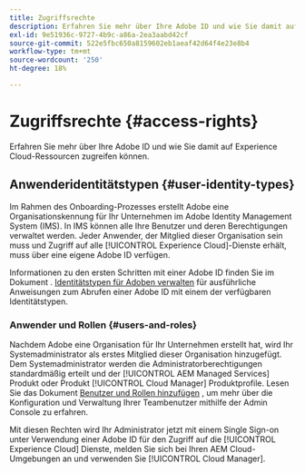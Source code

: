 ```yaml
---
title: Zugriffsrechte
description: Erfahren Sie mehr über Ihre Adobe ID und wie Sie damit auf Experience Cloud-Ressourcen zugreifen können.
exl-id: 9e51936c-9727-4b9c-a86a-2ea3aabd42cf
source-git-commit: 522e5fbc650a8159602eb1aeaf42d64f4e23e8b4
workflow-type: tm+mt
source-wordcount: '250'
ht-degree: 18%

---
```



# Zugriffsrechte {#access-rights}

Erfahren Sie mehr über Ihre Adobe ID und wie Sie damit auf Experience Cloud-Ressourcen zugreifen können.

## Anwenderidentitätstypen {#user-identity-types}

Im Rahmen des Onboarding-Prozesses erstellt Adobe eine Organisationskennung für Ihr Unternehmen im Adobe Identity Management System (IMS). In IMS können alle Ihre Benutzer und deren Berechtigungen verwaltet werden. Jeder Anwender, der Mitglied dieser Organisation sein muss und Zugriff auf alle [!UICONTROL Experience Cloud]-Dienste erhält, muss über eine eigene Adobe ID verfügen.

Informationen zu den ersten Schritten mit einer Adobe ID finden Sie im Dokument . [Identitätstypen für Adoben verwalten](https://helpx.adobe.com/de/enterprise/using/identity.html) für ausführliche Anweisungen zum Abrufen einer Adobe ID mit einem der verfügbaren Identitätstypen.

### Anwender und Rollen {#users-and-roles}

Nachdem Adobe eine Organisation für Ihr Unternehmen erstellt hat, wird Ihr Systemadministrator als erstes Mitglied dieser Organisation hinzugefügt. Dem Systemadministrator werden die Administratorberechtigungen standardmäßig erteilt und der [!UICONTROL AEM Managed Services] Produkt oder Produkt [!UICONTROL Cloud Manager] Produktprofile. Lesen Sie das Dokument [Benutzer und Rollen hinzufügen](/help/requirements/users-and-roles.md) , um mehr über die Konfiguration und Verwaltung Ihrer Teambenutzer mithilfe der Admin Console zu erfahren.

Mit diesen Rechten wird Ihr Administrator jetzt mit einem Single Sign-on unter Verwendung einer Adobe ID für den Zugriff auf die [!UICONTROL Experience Cloud] Dienste, melden Sie sich bei Ihren AEM Cloud-Umgebungen an und verwenden Sie [!UICONTROL Cloud Manager].
